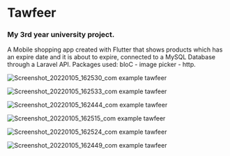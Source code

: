 # Tawfeer
### My 3rd year university project.
A Mobile shopping app created with Flutter that shows products which has an expire date and it is about to expire, connected to a MySQL Database through a Laravel API.
Packages used: bloC - image picker - http.

![Screenshot_20220105_162530_com example tawfeer](https://user-images.githubusercontent.com/57716361/148246031-7a9b36f0-edaf-4afd-ac39-0761fb8505e1.jpg)

![Screenshot_20220105_162533_com example tawfeer](https://user-images.githubusercontent.com/57716361/148246113-03980d41-612e-4580-a182-5069c20aa4d7.jpg)

![Screenshot_20220105_162444_com example tawfeer](https://user-images.githubusercontent.com/57716361/148246202-50bbf828-71c8-4347-86a7-a766be397f6c.jpg)

![Screenshot_20220105_162515_com example tawfeer](https://user-images.githubusercontent.com/57716361/148246319-da565425-a279-427b-bcf6-d68b06ff8ad7.jpg)

![Screenshot_20220105_162524_com example tawfeer](https://user-images.githubusercontent.com/57716361/148246383-9d533bd0-6507-4ecd-81f7-a9b0fb902338.jpg)

![Screenshot_20220105_162449_com example tawfeer](https://user-images.githubusercontent.com/57716361/148246464-4cd2486e-160b-439c-9a0a-4b829b16c63c.jpg)
